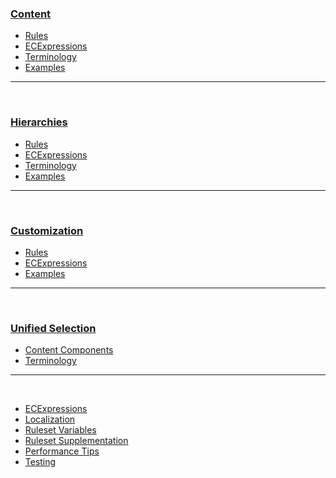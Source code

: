 ### [Content](./content/index.md)
- [Rules](./content/Rules.md)
- [ECExpressions](./content/ECExpressions.md)
- [Terminology](./content/Terminology.md)
- [Examples](./content/Examples.md)

---
&nbsp;

### [Hierarchies](./hierarchies/index.md)
- [Rules](./hierarchies/Rules.md)
- [ECExpressions](./hierarchies/ECExpressions.md)
- [Terminology](./hierarchies/Terminology.md)
- [Examples](./hierarchies/Examples.md)

---
&nbsp;

### [Customization](./customization/index.md)
- [Rules](./customization/Rules.md)
- [ECExpressions](./customization/ECExpressions.md)
- [Examples](./customization/Examples.md)

---
&nbsp;

### [Unified Selection](./unified-selection/index.md)
- [Content Components](./unified-selection/ContentComponents.md)
- [Terminology](./unified-selection/Terminology.md)

---
&nbsp;

- [ECExpressions](./ECExpressions.md)
- [Localization](./Localization.md)
- [Ruleset Variables](./RulesetVariables.md)
- [Ruleset Supplementation](./RulesetSupplementation.md)
- [Performance Tips](./Performance.md)
- [Testing](./Testing.md)
